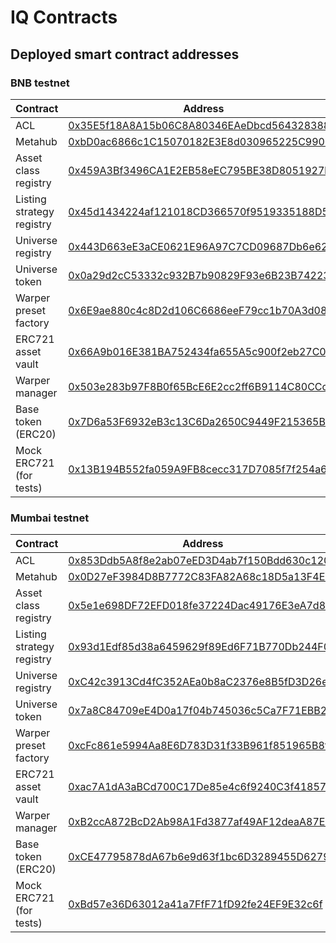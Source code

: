 # IQ Contracts

## Deployed smart contract addresses

### BNB testnet

| Contract                  | Address                                                                                                                      |
| ------------------------- |------------------------------------------------------------------------------------------------------------------------------|
| ACL                       | [0x35E5f18A8A15b06C8A80346EAeDbcd5643283888](https://testnet.bscscan.com/address/0x35E5f18A8A15b06C8A80346EAeDbcd5643283888) |
| Metahub                   | [0xbD0ac6866c1C15070182E3E8d030965225C990CA](https://testnet.bscscan.com/address/0xbD0ac6866c1C15070182E3E8d030965225C990CA) |
| Asset class registry      | [0x459A3Bf3496CA1E2EB58eEC795BE38D8051927be](https://testnet.bscscan.com/address/0x459A3Bf3496CA1E2EB58eEC795BE38D8051927be) |
| Listing strategy registry | [0x45d1434224af121018CD366570f9519335188D5b](https://testnet.bscscan.com/address/0x45d1434224af121018CD366570f9519335188D5b) |
| Universe registry         | [0x443D663eE3aCE0621E96A97C7CD09687Db6e62Df](https://testnet.bscscan.com/address/0x443D663eE3aCE0621E96A97C7CD09687Db6e62Df) |
| Universe token            | [0x0a29d2cC53332c932B7b90829F93e6B23B74223B](https://testnet.bscscan.com/address/0x0a29d2cC53332c932B7b90829F93e6B23B74223B) |
| Warper preset factory     | [0x6E9ae880c4c8D2d106C6686eeF79cc1b70A3d08C](https://testnet.bscscan.com/address/0x6E9ae880c4c8D2d106C6686eeF79cc1b70A3d08C) |
| ERC721 asset vault        | [0x66A9b016E381BA752434fa655A5c900f2eb27C0D](https://testnet.bscscan.com/address/0x66A9b016E381BA752434fa655A5c900f2eb27C0D) |
| Warper manager            | [0x503e283b97F8B0f65BcE6E2cc2ff6B9114C80CCc](https://testnet.bscscan.com/address/0x503e283b97F8B0f65BcE6E2cc2ff6B9114C80CCc) |
| Base token (ERC20)        | [0x7D6a53F6932eB3c13C6Da2650C9449F215365BA9](https://testnet.bscscan.com/address/0x7D6a53F6932eB3c13C6Da2650C9449F215365BA9) |
| Mock ERC721 (for tests)   | [0x13B194B552fa059A9FB8cecc317D7085f7f254a6](https://testnet.bscscan.com/address/0x13B194B552fa059A9FB8cecc317D7085f7f254a6) |

### Mumbai testnet

| Contract                  | Address                                                                                                                         |
| ------------------------- | ------------------------------------------------------------------------------------------------------------------------------- |
| ACL                       | [0x853Ddb5A8f8e2ab07eED3D4ab7f150Bdd630c120](https://mumbai.polygonscan.com/address/0x853Ddb5A8f8e2ab07eED3D4ab7f150Bdd630c120) |
| Metahub                   | [0x0D27eF3984D8B7772C83FA82A68c18D5a13F4E1d](https://mumbai.polygonscan.com/address/0x0D27eF3984D8B7772C83FA82A68c18D5a13F4E1d) |
| Asset class registry      | [0x5e1e698DF72EFD018fe37224Dac49176E3eA7d8C](https://mumbai.polygonscan.com/address/0x5e1e698DF72EFD018fe37224Dac49176E3eA7d8C) |
| Listing strategy registry | [0x93d1Edf85d38a6459629f89Ed6F71B770Db244F0](https://mumbai.polygonscan.com/address/0x93d1Edf85d38a6459629f89Ed6F71B770Db244F0) |
| Universe registry         | [0xC42c3913Cd4fC352AEa0b8aC2376e8B5fD3D26ef](https://mumbai.polygonscan.com/address/0xC42c3913Cd4fC352AEa0b8aC2376e8B5fD3D26ef) |
| Universe token            | [0x7a8C84709eE4D0a17f04b745036c5Ca7F71EBB2e](https://mumbai.polygonscan.com/address/0x7a8C84709eE4D0a17f04b745036c5Ca7F71EBB2e) |
| Warper preset factory     | [0xcFc861e5994Aa8E6D783D31f33B961f851965B8f](https://mumbai.polygonscan.com/address/0xcFc861e5994Aa8E6D783D31f33B961f851965B8f) |
| ERC721 asset vault        | [0xac7A1dA3aBCd700C17De85e4c6f9240C3f418574](https://mumbai.polygonscan.com/address/0xac7A1dA3aBCd700C17De85e4c6f9240C3f418574) |
| Warper manager            | [0xB2ccA872BcD2Ab98A1Fd3877af49AF12deaA87E6](https://mumbai.polygonscan.com/address/0xB2ccA872BcD2Ab98A1Fd3877af49AF12deaA87E6) |
| Base token (ERC20)        | [0xCE47795878dA67b6e9d63f1bc6D3289455D62792](https://mumbai.polygonscan.com/address/0xCE47795878dA67b6e9d63f1bc6D3289455D62792) |
| Mock ERC721 (for tests)   | [0xBd57e36D63012a41a7FfF71fD92fe24EF9E32c6f](https://mumbai.polygonscan.com/address/0xBd57e36D63012a41a7FfF71fD92fe24EF9E32c6f) |
